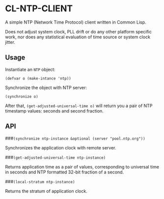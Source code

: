 # CL-NTP-CLIENT

A simple NTP (Network Time Protocol) client written in Common Lisp.

Does not adjust system clock, PLL drift or do any other platform specific work, nor does any statistical evaluation of time source or system clock jitter.

 ## Usage

Instantiate an `NTP` object:

`(defvar o (make-intance 'ntp))`

Synchronize the object with NTP server:

`(synchronize o)`

After that, `(get-adjusted-universal-time o)` will return you a pair of NTP timestamp values: seconds and second fraction.

## API

###`(synchronize ntp-instance &optional (server "pool.ntp.org"))`

Synchronizes the application clock with remote server.

###`(get-adjusted-universal-time ntp-instance)`

Returns application time as a pair of values, corresponding to universal time in seconds and NTP formatted 32-bit fraction of a second.

###`(local-stratum ntp-instance)`

Returns the stratum of application clock.
